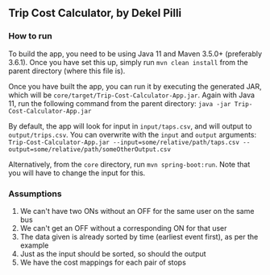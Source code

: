 ## Trip Cost Calculator, by Dekel Pilli

### How to run
To build the app, you need to be using Java 11 and Maven 3.5.0+ (preferably 3.6.1). 
Once you have set this up, simply run `mvn clean install` from the parent directory (where this file is).

Once you have built the app, you can run it by executing the generated JAR, which will be `core/target/Trip-Cost-Calculator-App.jar`.
Again with Java 11, run the following command from the parent directory:
`java -jar Trip-Cost-Calculator-App.jar`

By default, the app will look for input in `input/taps.csv`, and will output to `output/trips.csv`. You can overwrite with the `input` and `output` arguments:
`Trip-Cost-Calculator-App.jar --input=some/relative/path/taps.csv --output=some/relative/path/someOtherOutput.csv`

Alternatively, from the `core` directory, run `mvn spring-boot:run`. Note that you will have to change the input for this.

### Assumptions
1. We can't have two ONs without an OFF for the same user on the same bus
1. We can't get an OFF without a corresponding ON for that user
1. The data given is already sorted by time (earliest event first), as per the example
1. Just as the input should be sorted, so should the output
1. We have the cost mappings for each pair of stops
